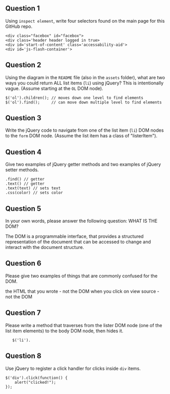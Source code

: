 ## Question 1

Using `inspect element`, write four selectors found on the main page for this GitHub repo.

<!-- your answer starts here -->
```
<div class="facebox" id="facebox">
<div class='header header logged in true>
<div id='start-of-content' class='accessability-aid'>
<div id='js-flash-container'>
```
<!-- your answer ends here -->

## Question 2

Using the diagram in the `README` file (also in the `assets` folder), what are two ways
you could return ALL list items (`li`) using jQuery? This is intentionally vague. (Assume starting at the `OL` DOM node).

<!-- your answer starts here -->
```
$('ol').children(); // moves down one level to find elements
$('ol').find();     // can move down multiple level to find elements
```
<!-- your answer ends here -->

## Question 3

Write the jQuery code to navigate from one of the list item (`li`) DOM nodes to the `form`
DOM node. (Assume the list item has a class of "listerItem").

<!-- your answer starts here -->

<!-- your answer ends here -->

## Question 4

Give two examples of jQuery getter methods and two examples of jQuery setter methods.

<!-- your answer starts here -->
    .find() // getter
    .text() // getter
    .text(text) // sets text
    .css(color) // sets color
<!-- your answer ends here -->

## Question 5

In your own words, please answer the following question: WHAT IS THE DOM?

<!-- your answer starts here -->
The DOM is a programmable interface, that provides a structured representation of the document
that can be accessed to change and interact with the document structure.
<!-- your answer ends here -->

## Question 6

Please give two examples of things that are commonly confused for the DOM.

<!-- your answer starts here -->
the HTML that you wrote - not the DOM
when you click on view source - not the DOM
<!-- your answer ends here -->

## Question 7

Please write a method that traverses from the lister DOM node (one of the list
item elements) to the body DOM node, then hides it.

<!-- your answer starts here -->
```
   $('li').
   ```
<!-- your answer ends here -->

## Question 8

Use jQuery to register a click handler for clicks inside `div` items.

<!-- your answer starts here -->
```
$('div').click(function() {
    alert("clicked!");
});
```
<!-- your answer ends here -->
